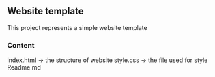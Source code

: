 ## Website template

This project represents a simple website template

### Content

index.html -> the structure of website
style.css -> the file used for style
Readme.md
